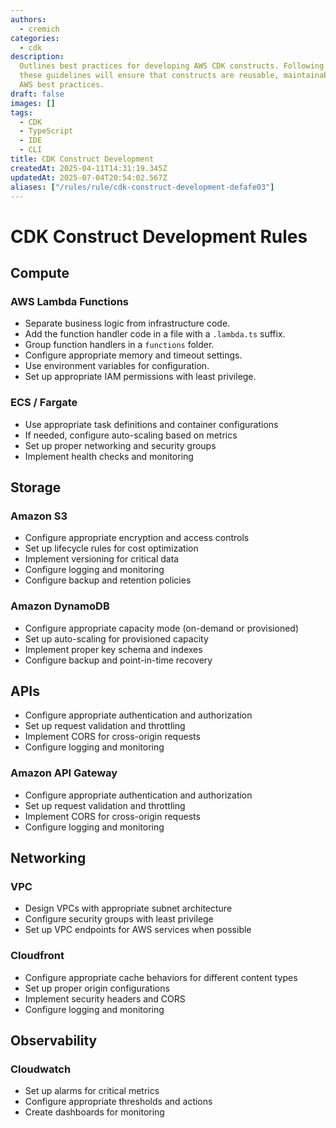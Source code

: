 ```yaml
---
authors:
  - cremich
categories:
  - cdk
description:
  Outlines best practices for developing AWS CDK constructs. Following
  these guidelines will ensure that constructs are reusable, maintainable, and follow
  AWS best practices.
draft: false
images: []
tags:
  - CDK
  - TypeScript
  - IDE
  - CLI
title: CDK Construct Development
createdAt: 2025-04-11T14:31:19.345Z
updatedAt: 2025-07-04T20:54:02.567Z
aliases: ["/rules/rule/cdk-construct-development-defafe03"]
---
```


# CDK Construct Development Rules

## Compute

### AWS Lambda Functions

- Separate business logic from infrastructure code.
- Add the function handler code in a file with a `.lambda.ts` suffix.
- Group function handlers in a `functions` folder.
- Configure appropriate memory and timeout settings.
- Use environment variables for configuration.
- Set up appropriate IAM permissions with least privilege.

### ECS / Fargate

- Use appropriate task definitions and container configurations
- If needed, configure auto-scaling based on metrics
- Set up proper networking and security groups
- Implement health checks and monitoring

## Storage

### Amazon S3

- Configure appropriate encryption and access controls
- Set up lifecycle rules for cost optimization
- Implement versioning for critical data
- Configure logging and monitoring
- Configure backup and retention policies

### Amazon DynamoDB

- Configure appropriate capacity mode (on-demand or provisioned)
- Set up auto-scaling for provisioned capacity
- Implement proper key schema and indexes
- Configure backup and point-in-time recovery

## APIs

- Configure appropriate authentication and authorization
- Set up request validation and throttling
- Implement CORS for cross-origin requests
- Configure logging and monitoring

### Amazon API Gateway

- Configure appropriate authentication and authorization
- Set up request validation and throttling
- Implement CORS for cross-origin requests
- Configure logging and monitoring

## Networking

### VPC

- Design VPCs with appropriate subnet architecture
- Configure security groups with least privilege
- Set up VPC endpoints for AWS services when possible

### Cloudfront

- Configure appropriate cache behaviors for different content types
- Set up proper origin configurations
- Implement security headers and CORS
- Configure logging and monitoring

## Observability

### Cloudwatch

- Set up alarms for critical metrics
- Configure appropriate thresholds and actions
- Create dashboards for monitoring
